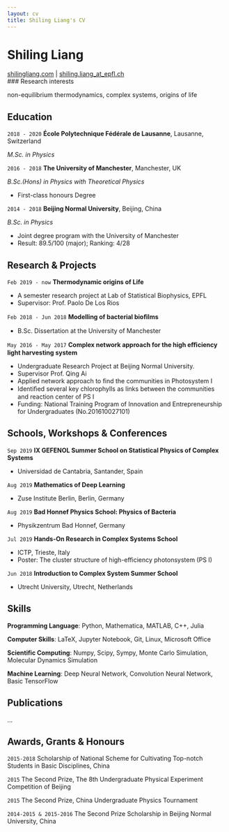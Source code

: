 ```yaml
---
layout: cv
title: Shiling Liang's CV
---
```

# Shiling Liang
<div id="webaddress">
<a href="shilingliang.com">shilingliang.com</a>
| <a href="shiling.liang@epfl.ch">shiling.liang_at_epfl.ch</a>
</div>
### Research interests

non-equilibrium thermodynamics, complex systems, origins of life

## Education

`2018 - 2020`
**École Polytechnique Fédérale de Lausanne**, Lausanne, Switzerland

 *M.Sc. in Physics*


`2016 - 2018`
**The University of Manchester**, Manchester, UK 

*B.Sc.(Hons) in Physics with Theoretical Physics*
- First-class honours Degree

`2014 - 2018`
**Beijing Normal University**, Beijing, China

*B.Sc. in Physics*
- Joint degree program with the University of Manchester
- Result: 89.5/100 (major); Ranking: 4/28

## Research & Projects

`Feb 2019 - now`
 **Thermodynamic origins of Life**
  - A semester research project at Lab of Statistical Biophysics, EPFL
  - Supervisor: Prof. Paolo De Los Rios

`Feb 2018 - Jun 2018`
 **Modelling of bacterial bioﬁlms**
  - B.Sc. Dissertation at the University of Manchester 

`May 2016 - May 2017`
**Complex network approach for the high eﬃciency light harvesting system** 
  - Undergraduate Research Project at Beijing Normal University. 
  - Supervisor Prof. Qing Ai
  - Applied network approach to find the communities in Photosystem I
  - Identiﬁed several key chlorophylls as links between the communities and reaction center of PS I
  - Funding: National Training Program of Innovation and Entrepreneurship for Undergraduates (No.201610027101)

## Schools, Workshops & Conferences

`Sep 2019`
**IX GEFENOL Summer School on Statistical Physics of Complex Systems**
 - Universidad de Cantabria, Santander, Spain

`Aug 2019`
**Mathematics of Deep Learning**
- Zuse Institute Berlin, Berlin, Germany

`Aug 2019`
 **Bad Honnef Physics School: Physics of Bacteria**
 - Physikzentrum Bad Honnef, Germany

`Jul 2019`
 **Hands-On Research in Complex Systems School** 
- ICTP, Trieste, Italy
- Poster: The cluster structure of high-efficiency photonsystem (PS I)

`Jun 2018`
 **Introduction to Complex System Summer School**

 - Utrecht University, Utrecht, Netherlands



## Skills

**Programming Language**: Python, Mathematica, MATLAB, C++, Julia

**Computer Skills**:  LaTeX, Jupyter Notebook, Git, Linux, Microsoft Office

**Scientific Computing**: Numpy, Scipy, Sympy, Monte Carlo Simulation, Molecular Dynamics Simulation

**Machine Learning**: Deep Neural Network, Convolution Neural Network, Basic TensorFlow

## Publications

...

## Awards, Grants & Honours

`2015-2018` 
Scholarship of National Scheme for Cultivating Top-notch Students in Basic Disciplines, China

`2015`
The Second Prize, The 8th Undergraduate Physical Experiment Competition of Beijing 

`2015`
The Second Prize, China Undergraduate Physics Tournament

`2014-2015 & 2015-2016`
The Second Prize Scholarship in Beijing Normal University, China 

<!-- ### Footer

Last updated: May 2019 -->
